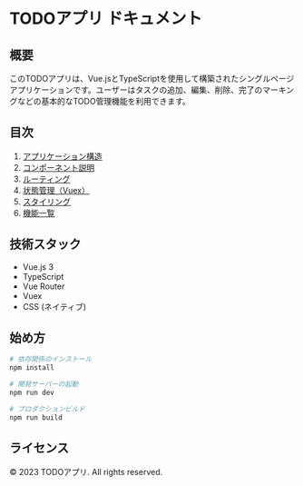 # TODOアプリ ドキュメント

## 概要
このTODOアプリは、Vue.jsとTypeScriptを使用して構築されたシングルページアプリケーションです。ユーザーはタスクの追加、編集、削除、完了のマーキングなどの基本的なTODO管理機能を利用できます。

## 目次
1. [アプリケーション構造](./docs/structure.md)
2. [コンポーネント説明](./docs/components.md)
3. [ルーティング](./docs/routing.md)
4. [状態管理（Vuex）](./docs/state-management.md)
5. [スタイリング](./docs/styling.md)
6. [機能一覧](./docs/features.md)

## 技術スタック
- Vue.js 3
- TypeScript
- Vue Router
- Vuex
- CSS (ネイティブ)

## 始め方
```bash
# 依存関係のインストール
npm install

# 開発サーバーの起動
npm run dev

# プロダクションビルド
npm run build
```

## ライセンス
&copy; 2023 TODOアプリ. All rights reserved. 